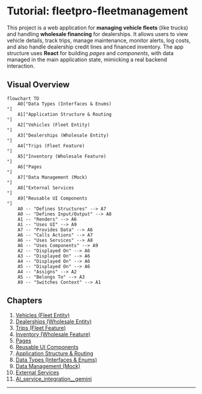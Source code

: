 # Tutorial: fleetpro-fleetmanagement

This project is a web application for **managing vehicle fleets** (like trucks) and handling **wholesale financing** for dealerships.
It allows users to view vehicle details, track trips, manage maintenance, monitor alerts, log costs, and also handle dealership credit lines and financed inventory.
The app structure uses **React** for building *pages* and *components*, with data managed in the main application state, mimicking a real backend interaction.


## Visual Overview

```mermaid
flowchart TD
    A0["Data Types (Interfaces & Enums)
"]
    A1["Application Structure & Routing
"]
    A2["Vehicles (Fleet Entity)
"]
    A3["Dealerships (Wholesale Entity)
"]
    A4["Trips (Fleet Feature)
"]
    A5["Inventory (Wholesale Feature)
"]
    A6["Pages
"]
    A7["Data Management (Mock)
"]
    A8["External Services
"]
    A9["Reusable UI Components
"]
    A0 -- "Defines Structures" --> A7
    A0 -- "Defines Input/Output" --> A8
    A1 -- "Renders" --> A6
    A1 -- "Uses UI" --> A9
    A7 -- "Provides Data" --> A6
    A6 -- "Calls Actions" --> A7
    A6 -- "Uses Services" --> A8
    A6 -- "Uses Components" --> A9
    A2 -- "Displayed On" --> A6
    A3 -- "Displayed On" --> A6
    A4 -- "Displayed On" --> A6
    A5 -- "Displayed On" --> A6
    A4 -- "Assigns" --> A2
    A5 -- "Belongs To" --> A3
    A9 -- "Switches Context" --> A1
```

## Chapters

1. [Vehicles (Fleet Entity)
](/tutorial/01_vehicles__fleet_entity__.md)
2. [Dealerships (Wholesale Entity)
](/tutorial/02_dealerships__wholesale_entity__.md)
3. [Trips (Fleet Feature)
](/tutorial/03_trips__fleet_feature__.md)
4. [Inventory (Wholesale Feature)
](/tutorial/04_inventory__wholesale_feature__.md)
5. [Pages
](/tutorial/05_pages_.md)
6. [Reusable UI Components
](/tutorial/06_reusable_ui_components_.md)
7. [Application Structure & Routing
](/tutorial/07_application_structure___routing_.md)
8. [Data Types (Interfaces & Enums)
](/tutorial/08_data_types__interfaces___enums__.md)
9. [Data Management (Mock)
](/tutorial/09_data_management__mock__.md)
10. [External Services
](/tutorial/10_external_services_.md)
11. [AI_service_integration__gemini
](/tutorial/11_ai_service_integration__gemini_.md)


---